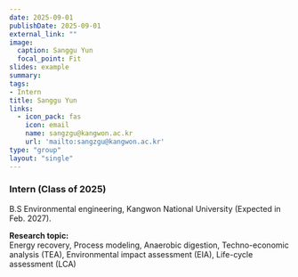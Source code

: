 ```yaml
---
date: 2025-09-01
publishDate: 2025-09-01
external_link: ""
image:
  caption: Sanggu Yun
  focal_point: Fit
slides: example
summary:
tags:
- Intern
title: Sanggu Yun
links:
  - icon_pack: fas
    icon: email
    name: sangzgu@kangwon.ac.kr
    url: 'mailto:sangzgu@kangwon.ac.kr'
type: "group"
layout: "single"
---
```


### Intern (Class of 2025) ###
B.S Environmental engineering, Kangwon National University (Expected in Feb. 2027).

**Research topic:**
<br>
Energy recovery, Process modeling, Anaerobic digestion, Techno-economic analysis (TEA), Environmental impact assessment (EIA), Life-cycle assessment (LCA)
